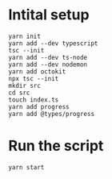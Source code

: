# Intital setup

```shell
yarn init
yarn add --dev typescript
tsc --init
yarn add --dev ts-node
yarn add --dev nodemon
yarn add octokit
npx tsc --init
mkdir src
cd src
touch index.ts
yarn add progress
yarn add @types/progress
```

# Run the script

```shell
yarn start
```
